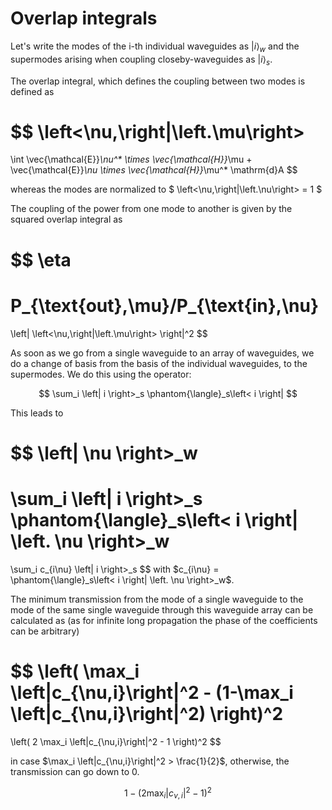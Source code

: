 # Overlap integrals

Let's write the modes of the i-th individual waveguides as $\left| i \right>_w$
and
the supermodes arising when coupling closeby-waveguides as $\left| i \right>_s$.

The overlap integral, which defines the coupling between two modes is defined as

$$
\left<\nu\,\right|\left.\mu\right>
=
\int \vec{\mathcal{E}}_\nu^* \times \vec{\mathcal{H}}_\mu
     +
     \vec{\mathcal{E}}_\nu \times \vec{\mathcal{H}}_\mu^*
\mathrm{d}A
$$

whereas the modes are normalized to
$
\left<\nu\,\right|\left.\nu\right> = 1
$

The coupling of the power from one mode to another is given by the squared overlap integral as

$$
\eta
=
P_{\text{out},\mu}/P_{\text{in},\nu}
=
\left| \left<\nu\,\right|\left.\mu\right> \right|^2
$$

As soon as we go from a single waveguide to an array of waveguides,
we do a change of basis from the basis of the individual waveguides, to the supermodes.
We do this using the operator:

$$
\sum_i \left| i \right>_s \phantom{\langle}_s\left< i \right|
$$

This leads to

$$
\left| \nu \right>_w
=
\sum_i \left| i \right>_s \phantom{\langle}_s\left< i \right| \left. \nu \right>_w
=
\sum_i c_{i\nu} \left| i \right>_s
$$
with $c_{i\nu} = \phantom{\langle}_s\left< i \right| \left. \nu \right>_w$.

The minimum transmission from the mode of a single waveguide to the mode of the same single waveguide  through this waveguide array can be calculated as (as for infinite long propagation the phase of the coefficients can be arbitrary)

$$
\left( \max_i \left|c_{\nu,i}\right|^2 - (1-\max_i \left|c_{\nu,i}\right|^2) \right)^2
=
\left( 2 \max_i \left|c_{\nu,i}\right|^2 - 1 \right)^2
$$

in case $\max_i \left|c_{\nu,i}\right|^2 > \frac{1}{2}$, otherwise, the transmission can go down to $0$.

$$
1-\left( 2 \max_i \left|c_{\nu,i}\right|^2 - 1 \right)^2
$$
